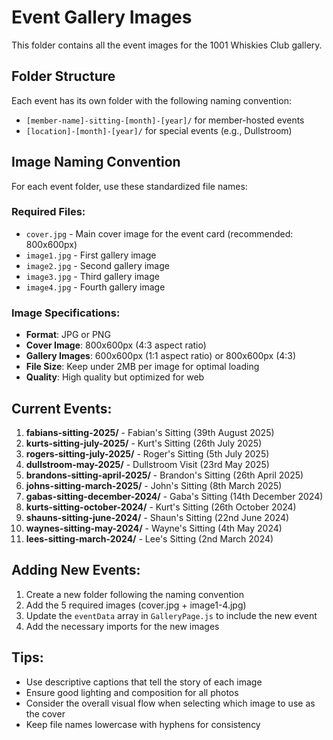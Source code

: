 # Event Gallery Images

This folder contains all the event images for the 1001 Whiskies Club gallery.

## Folder Structure

Each event has its own folder with the following naming convention:

- `[member-name]-sitting-[month]-[year]/` for member-hosted events
- `[location]-[month]-[year]/` for special events (e.g., Dullstroom)

## Image Naming Convention

For each event folder, use these standardized file names:

### Required Files:

- `cover.jpg` - Main cover image for the event card (recommended: 800x600px)
- `image1.jpg` - First gallery image
- `image2.jpg` - Second gallery image
- `image3.jpg` - Third gallery image
- `image4.jpg` - Fourth gallery image

### Image Specifications:

- **Format**: JPG or PNG
- **Cover Image**: 800x600px (4:3 aspect ratio)
- **Gallery Images**: 600x600px (1:1 aspect ratio) or 800x600px (4:3)
- **File Size**: Keep under 2MB per image for optimal loading
- **Quality**: High quality but optimized for web

## Current Events:

1. **fabians-sitting-2025/** - Fabian's Sitting (39th August 2025)
2. **kurts-sitting-july-2025/** - Kurt's Sitting (26th July 2025)
3. **rogers-sitting-july-2025/** - Roger's Sitting (5th July 2025)
4. **dullstroom-may-2025/** - Dullstroom Visit (23rd May 2025)
5. **brandons-sitting-april-2025/** - Brandon's Sitting (26th April 2025)
6. **johns-sitting-march-2025/** - John's Sitting (8th March 2025)
7. **gabas-sitting-december-2024/** - Gaba's Sitting (14th December 2024)
8. **kurts-sitting-october-2024/** - Kurt's Sitting (26th October 2024)
9. **shauns-sitting-june-2024/** - Shaun's Sitting (22nd June 2024)
10. **waynes-sitting-may-2024/** - Wayne's Sitting (4th May 2024)
11. **lees-sitting-march-2024/** - Lee's Sitting (2nd March 2024)

## Adding New Events:

1. Create a new folder following the naming convention
2. Add the 5 required images (cover.jpg + image1-4.jpg)
3. Update the `eventData` array in `GalleryPage.js` to include the new event
4. Add the necessary imports for the new images

## Tips:

- Use descriptive captions that tell the story of each image
- Ensure good lighting and composition for all photos
- Consider the overall visual flow when selecting which image to use as the cover
- Keep file names lowercase with hyphens for consistency
